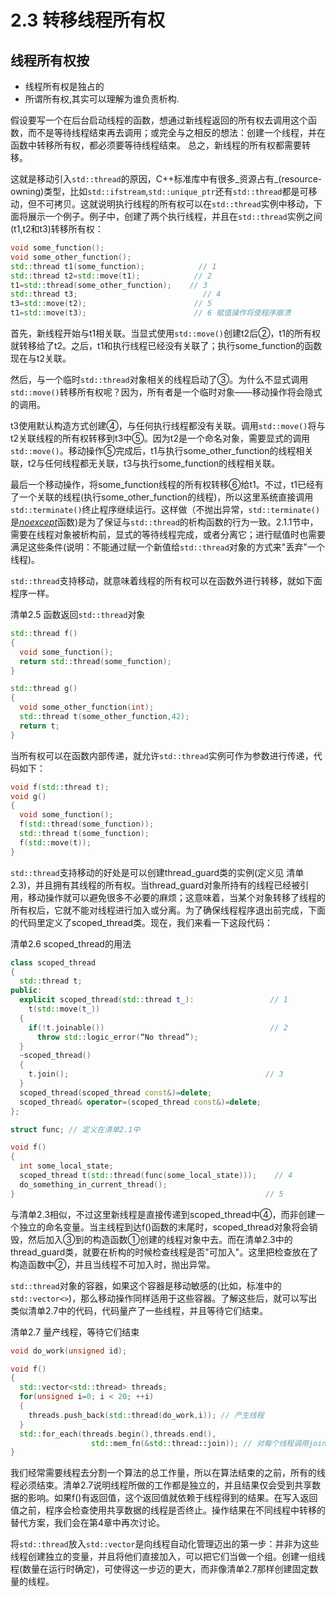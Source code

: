 # 2.3 转移线程所有权

## 线程所有权按
* 线程所有权是独占的
* 所谓所有权,其实可以理解为谁负责析构.

假设要写一个在后台启动线程的函数，想通过新线程返回的所有权去调用这个函数，而不是等待线程结束再去调用；或完全与之相反的想法：创建一个线程，并在函数中转移所有权，都必须要等待线程结束。
总之，新线程的所有权都需要转移。

这就是移动引入`std::thread`的原因，C++标准库中有很多_资源占有_\(resource-owning\)类型，比如`std::ifstream`,`std::unique_ptr`还有`std::thread`都是可移动，但不可拷贝。这就说明执行线程的所有权可以在`std::thread`实例中移动，下面将展示一个例子。例子中，创建了两个执行线程，并且在`std::thread`实例之间\(t1,t2和t3\)转移所有权：

```cpp
void some_function();
void some_other_function();
std::thread t1(some_function);            // 1
std::thread t2=std::move(t1);            // 2
t1=std::thread(some_other_function);    // 3
std::thread t3;                            // 4
t3=std::move(t2);                        // 5
t1=std::move(t3);                        // 6 赋值操作将使程序崩溃
```

首先，新线程开始与t1相关联。当显式使用`std::move()`创建t2后②，t1的所有权就转移给了t2。之后，t1和执行线程已经没有关联了；执行some\_function的函数现在与t2关联。

然后，与一个临时`std::thread`对象相关的线程启动了③。为什么不显式调用`std::move()`转移所有权呢？因为，所有者是一个临时对象——移动操作将会隐式的调用。

t3使用默认构造方式创建④，与任何执行线程都没有关联。调用`std::move()`将与t2关联线程的所有权转移到t3中⑤。因为t2是一个命名对象，需要显式的调用`std::move()`。移动操作⑤完成后，t1与执行some\_other\_function的线程相关联，t2与任何线程都无关联，t3与执行some\_function的线程相关联。

最后一个移动操作，将some\_function线程的所有权转移⑥给t1。不过，t1已经有了一个关联的线程\(执行some\_other\_function的线程\)，所以这里系统直接调用`std::terminate()`终止程序继续运行。这样做（不抛出异常，`std::terminate()`是[_noexcept_](http://www.baidu.com/link?url=5JjyAaqAzTTXfKVx1iXU2L1aR__8o4wfW4iotLW1BiUCTzDHjbGcX7Qx42FOcd0K4xe2MDFgL5r7BCiVClXCDq)函数\)是为了保证与`std::thread`的析构函数的行为一致。2.1.1节中，需要在线程对象被析构前，显式的等待线程完成，或者分离它；进行赋值时也需要满足这些条件\(说明：不能通过赋一个新值给`std::thread`对象的方式来"丢弃"一个线程\)。

`std::thread`支持移动，就意味着线程的所有权可以在函数外进行转移，就如下面程序一样。

清单2.5 函数返回`std::thread`对象

```cpp
std::thread f()
{
  void some_function();
  return std::thread(some_function);
}

std::thread g()
{
  void some_other_function(int);
  std::thread t(some_other_function,42);
  return t;
}
```

当所有权可以在函数内部传递，就允许`std::thread`实例可作为参数进行传递，代码如下：

```c++
void f(std::thread t);
void g()
{
  void some_function();
  f(std::thread(some_function));
  std::thread t(some_function);
  f(std::move(t));
}
```

`std::thread`支持移动的好处是可以创建thread\_guard类的实例\(定义见 清单2.3\)，并且拥有其线程的所有权。当thread\_guard对象所持有的线程已经被引用，移动操作就可以避免很多不必要的麻烦；这意味着，当某个对象转移了线程的所有权后，它就不能对线程进行加入或分离。为了确保线程程序退出前完成，下面的代码里定义了scoped\_thread类。现在，我们来看一下这段代码：

清单2.6 scoped\_thread的用法

```c++
class scoped_thread
{
  std::thread t;
public:
  explicit scoped_thread(std::thread t_):                 // 1
    t(std::move(t_))
  {
    if(!t.joinable())                                     // 2
      throw std::logic_error(“No thread”);
  }
  ~scoped_thread()
  {
    t.join();                                            // 3
  }
  scoped_thread(scoped_thread const&)=delete;
  scoped_thread& operator=(scoped_thread const&)=delete;
};

struct func; // 定义在清单2.1中

void f()
{
  int some_local_state;
  scoped_thread t(std::thread(func(some_local_state)));    // 4
  do_something_in_current_thread();
}                                                        // 5
```

与清单2.3相似，不过这里新线程是直接传递到scoped\_thread中④，而非创建一个独立的命名变量。当主线程到达f\(\)函数的末尾时，scoped\_thread对象将会销毁，然后加入③到的构造函数①创建的线程对象中去。而在清单2.3中的thread\_guard类，就要在析构的时候检查线程是否"可加入"。这里把检查放在了构造函数中②，并且当线程不可加入时，抛出异常。

`std::thread`对象的容器，如果这个容器是移动敏感的\(比如，标准中的`std::vector<>`\)，那么移动操作同样适用于这些容器。了解这些后，就可以写出类似清单2.7中的代码，代码量产了一些线程，并且等待它们结束。

清单2.7 量产线程，等待它们结束

```c++
void do_work(unsigned id);

void f()
{
  std::vector<std::thread> threads;
  for(unsigned i=0; i < 20; ++i)
  {
    threads.push_back(std::thread(do_work,i)); // 产生线程
  } 
  std::for_each(threads.begin(),threads.end(),
                  std::mem_fn(&std::thread::join)); // 对每个线程调用join()
}
```

我们经常需要线程去分割一个算法的总工作量，所以在算法结束的之前，所有的线程必须结束。清单2.7说明线程所做的工作都是独立的，并且结果仅会受到共享数据的影响。如果f\(\)有返回值，这个返回值就依赖于线程得到的结果。在写入返回值之前，程序会检查使用共享数据的线程是否终止。操作结果在不同线程中转移的替代方案，我们会在第4章中再次讨论。

将`std::thread`放入`std::vector`是向线程自动化管理迈出的第一步：并非为这些线程创建独立的变量，并且将他们直接加入，可以把它们当做一个组。创建一组线程\(数量在运行时确定\)，可使得这一步迈的更大，而非像清单2.7那样创建固定数量的线程。

